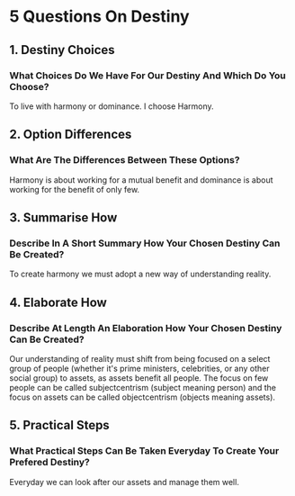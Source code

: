 # 5 Questions On Destiny


## 1. Destiny Choices 
### What Choices Do We Have For Our Destiny And Which Do You Choose? 

To live with harmony or dominance. I choose Harmony.

## 2. Option Differences 
### What Are The Differences Between These Options? 

Harmony is about working for a mutual benefit and dominance is about working for the benefit of only few.

## 3. Summarise How 
### Describe In A Short Summary How Your Chosen Destiny Can Be Created? 

To create harmony we must adopt a new way of understanding reality.

## 4. Elaborate How 
### Describe At Length An Elaboration How Your Chosen Destiny Can Be Created?

Our understanding of reality must shift from being focused on a select group of people (whether it's prime ministers, celebrities, or any other social group) to assets, as assets benefit all people.
The focus on few people can be called subjectcentrism (subject meaning person) and the focus on assets can be called objectcentrism (objects meaning assets).

## 5. Practical Steps 
### What Practical Steps Can Be Taken Everyday To Create Your Prefered Destiny? 

Everyday we can look after our assets and manage them well.
